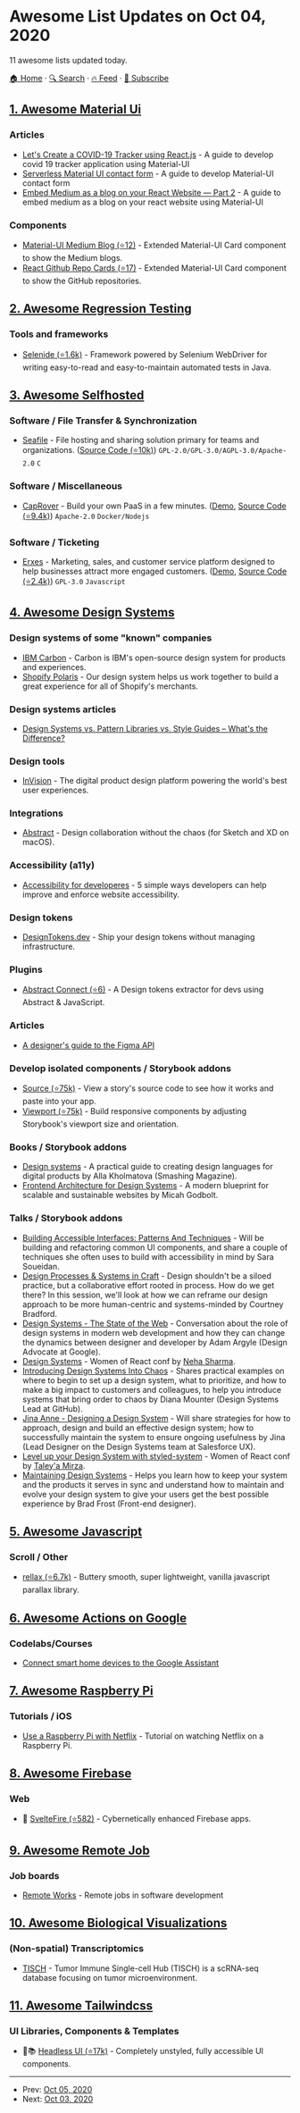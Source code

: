 # Awesome List Updates on Oct 04, 2020

11 awesome lists updated today.

[🏠 Home](/README.md) · [🔍 Search](https://test.trackawesomelist.com/search/) · [🔥 Feed](https://test.trackawesomelist.com/feed.xml) · [📮 Subscribe](https://trackawesomelist.us17.list-manage.com/subscribe?u=d2f0117aa829c83a63ec63c2f&id=36a103854c)



## [1. Awesome Material Ui](/content/nadunindunil/awesome-material-ui/README.md)

### Articles

*   [Let's Create a COVID-19 Tracker using React.js](https://towardsdatascience.com/lets-create-a-covid-19-tracker-using-react-js-5a3a0265a633) - A guide to develop covid 19 tracker application using Material-UI
*   [Serverless Material UI contact form](https://medium.com/design-bootcamp/serverless-material-ui-contact-form-55296e107609) - A guide to develop Material-UI contact form
*   [Embed Medium as a blog on your React Website — Part 2](https://medium.com/datadriveninvestor/embed-medium-as-a-blog-on-your-react-website-part-2-187db2b60a59) - A guide to embed medium as a blog on your react website using Material-UI

### Components

*   [Material-UI Medium Blog (⭐12)](https://github.com/sabesansathananthan/material-ui-medium-blog) - Extended Material-UI Card component to show the Medium blogs.
*   [React Github Repo Cards (⭐17)](https://github.com/sabesansathananthan/react-github-repo-cards) - Extended Material-UI Card component to show the GitHub repositories.

## [2. Awesome Regression Testing](/content/mojoaxel/awesome-regression-testing/README.md)

### Tools and frameworks

*   [Selenide (⭐1.6k)](https://github.com/selenide/selenide) - Framework powered by Selenium WebDriver for writing easy-to-read and easy-to-maintain automated tests in Java.

## [3. Awesome Selfhosted](/content/awesome-selfhosted/awesome-selfhosted/README.md)

### Software / File Transfer & Synchronization

*   [Seafile](https://www.seafile.com/en/home/) - File hosting and sharing solution primary for teams and organizations. ([Source Code (⭐10k)](https://github.com/haiwen/seafile)) `GPL-2.0/GPL-3.0/AGPL-3.0/Apache-2.0` `C`

### Software / Miscellaneous

*   [CapRover](https://caprover.com/) - Build your own PaaS in a few minutes. ([Demo](https://captain.server.demo.caprover.com/#/login), [Source Code (⭐9.4k)](https://github.com/caprover/caprover)) `Apache-2.0` `Docker/Nodejs`

### Software / Ticketing

*   [Erxes](https://erxes.io/install/) - Marketing, sales, and customer service platform designed to help businesses attract more engaged customers. ([Demo](https://demo.erxes.io/), [Source Code (⭐2.4k)](https://github.com/erxes/erxes)) `GPL-3.0` `Javascript`

## [4. Awesome Design Systems](/content/klaufel/awesome-design-systems/README.md)

### Design systems of some "known" companies

*   [IBM Carbon](https://www.carbondesignsystem.com/) - Carbon is IBM's open-source design system for products and experiences.
*   [Shopify Polaris](https://polaris.shopify.com/) - Our design system helps us work together to build a great experience for all of Shopify's merchants.

### Design systems articles

*   [Design Systems vs. Pattern Libraries vs. Style Guides – What's the Difference?](https://www.uxpin.com/studio/blog/design-systems-vs-pattern-libraries-vs-style-guides-whats-difference/)

### Design tools

*   [InVision](https://www.invisionapp.com/) - The digital product design platform powering the world's best user experiences.

### Integrations

*   [Abstract](https://www.abstract.com/) - Design collaboration without the chaos (for Sketch and XD on macOS).

### Accessibility (a11y)

*   [Accessibility for developeres](https://www.invisionapp.com/inside-design/accessibility-for-developers/) - 5 simple ways developers can help improve and enforce website accessibility.

### Design tokens

*   [DesignTokens.dev](https://www.designtokens.dev/) - Ship your design tokens without managing infrastructure.

### Plugins

*   [Abstract Connect (⭐6)](https://github.com/MichaelZaporozhets/abstractconnect) - A Design tokens extractor for devs using Abstract & JavaScript.

### Articles

*   [A designer's guide to the Figma API](https://medium.com/@danhollick/a-designers-guide-to-the-figma-api-64f2785969d8)

### Develop isolated components / Storybook addons

*   [Source (⭐75k)](https://github.com/storybookjs/storybook/tree/master/addons/storysource) - View a story's source code to see how it works and paste into your app.
*   [Viewport (⭐75k)](https://github.com/storybookjs/storybook/tree/master/addons/viewport) - Build responsive components by adjusting Storybook's viewport size and orientation.

### Books / Storybook addons

*   [Design systems](https://www.smashingmagazine.com/design-systems-book/) - A practical guide to creating design languages for digital products by Alla Kholmatova (Smashing Magazine).
*   [Frontend Architecture for Design Systems](http://shop.oreilly.com/product/0636920040156.do) - A modern blueprint for scalable and sustainable websites by Micah Godbolt.

### Talks / Storybook addons

*   [Building Accessible Interfaces: Patterns And Techniques](https://vimeo.com/331530115) - Will be building and refactoring common UI components, and share a couple of techniques she often uses to build with accessibility in mind by Sara Soueidan.
*   [Design Processes & Systems in Craft](https://dotall.com/sessions/design-processes-systems-in-craft) - Design shouldn't be a siloed practice, but a collaborative effort rooted in process. How do we get there? In this session, we'll look at how we can reframe our design approach to be more human-centric and systems-minded by Courtney Bradford.
*   [Design Systems - The State of the Web](https://www.youtube.com/watch?v=jpmeWXISU5E) - Conversation about the role of design systems in modern web development and how they can change the dynamics between designer and developer by Adam Argyle (Design Advocate at Google).
*   [Design Systems](https://youtu.be/K8MF3aDg-bM?t=4750) - Women of React conf by [Neha Sharma](https://twitter.com/hellonehha).
*   [Introducing Design Systems Into Chaos](https://youtu.be/FZSi1bK-BRM) - Shares practical examples on where to begin to set up a design system, what to prioritize, and how to make a big impact to customers and colleagues, to help you introduce systems that bring order to chaos by Diana Mounter (Design Systems Lead at GitHub).
*   [Jina Anne - Designing a Design System](https://youtu.be/7hYOLLO2gc4) - Will share strategies for how to approach, design and build an effective design system; how to successfully maintain the system to ensure ongoing usefulness by Jina (Lead Designer on the Design Systems team at Salesforce UX).
*   [Level up your Design System with styled-system](https://youtu.be/K8MF3aDg-bM?t=7280) - Women of React conf by [Taley'a Mirza](https://twitter.com/TaleyaMirza).
*   [Maintaining Design Systems](https://aneventapart.com/news/post/maintaining-design-systems-by-brad-frost-aea-video) - Helps you learn how to keep your system and the products it serves in sync and understand how to maintain and evolve your design system to give your users get the best possible experience by Brad Frost (Front-end designer).

## [5. Awesome Javascript](/content/sorrycc/awesome-javascript/README.md)

### Scroll / Other

*   [rellax (⭐6.7k)](https://github.com/dixonandmoe/rellax) - Buttery smooth, super lightweight, vanilla javascript parallax library.

## [6. Awesome Actions on Google](/content/ravirupareliya/awesome-actions-on-google/README.md)

### Codelabs/Courses

*   [Connect smart home devices to the Google Assistant](https://codelabs.developers.google.com/codelabs/smarthome-washer/index.html)

## [7. Awesome Raspberry Pi](/content/thibmaek/awesome-raspberry-pi/README.md)

### Tutorials / iOS

*   [Use a Raspberry Pi with Netflix](https://thepi.io/how-to-watch-netflix-on-the-raspberry-pi/) - Tutorial on watching Netflix on a Raspberry Pi.

## [8. Awesome Firebase](/content/jthegedus/awesome-firebase/README.md)

### Web

*   🔌 [SvelteFire (⭐582)](https://github.com/codediodeio/sveltefire) - Cybernetically enhanced Firebase apps.

## [9. Awesome Remote Job](/content/lukasz-madon/awesome-remote-job/README.md)

### Job boards

*   [Remote Works](https://remote.works-hub.com) - Remote jobs in software development

## [10. Awesome Biological Visualizations](/content/keller-mark/awesome-biological-visualizations/README.md)

### (Non-spatial) Transcriptomics

*   [TISCH](http://tisch.comp-genomics.org/home/) - Tumor Immune Single-cell Hub (TISCH) is a scRNA-seq database focusing on tumor microenvironment.

## [11. Awesome Tailwindcss](/content/aniftyco/awesome-tailwindcss/README.md)

### UI Libraries, Components & Templates

*   💙📚 [Headless UI (⭐17k)](https://github.com/tailwindlabs/headlessui) - Completely unstyled, fully accessible UI components.

---

- Prev: [Oct 05, 2020](/content/2020/10/05/README.md)
- Next: [Oct 03, 2020](/content/2020/10/03/README.md)